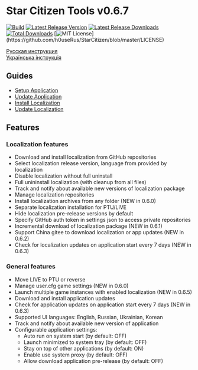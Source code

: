 # Star Citizen Tools v0.6.7
[![Build](https://github.com/h0useRus/StarCitizen/actions/workflows/build.yml/badge.svg?branch=master&event=push)](https://github.com/h0useRus/StarCitizen/actions/workflows/build.yml)
[![Latest Release Version](https://img.shields.io/github/release/h0useRus/StarCitizen?sort=date)](https://github.com/h0useRus/StarCitizen/releases/latest)
[![Latest Release Downloads](https://img.shields.io/github/downloads/h0useRus/StarCitizen/latest/total)](https://github.com/h0useRus/StarCitizen/releases/latest)
[![Total Downloads](https://img.shields.io/github/downloads/h0useRus/StarCitizen/total.svg)](https://github.com/h0useRus/StarCitizen/releases)
[![MIT License](https://img.shields.io/apm/l/atomic-design-ui.svg?)](https://github.com/h0useRus/StarCitizen/blob/master/LICENSE)

[Русская инструкция](README_ru.md)  
[Українcька інструкція](README_uk.md)  

## Guides

- [Setup Application](guide/SETUP_APPLICATION.md)
- [Update Application](guide/UPDATE_APPLICATION.md)
- [Install Localization](guide/INSTALL_LOCALIZATION.md)
- [Update Localization](guide/UPDATE_LOCALIZATION.md)

## Features

### Localization features

- Download and install localization from GitHub repositories
- Select localization release version, language from provided by localization
- Disable localization without full uninstall
- Full unininstall localization (with cleanup from all files)
- Track and notify about available new versions of localization package
- Manage localization repositories
- Install localization archives from any folder (NEW in 0.6.0)
- Separate localization installation for PTU/LIVE
- Hide localization pre-release versions by default
- Specify GitHub auth token in settings json to access private repositories
- Incremental download of localization package (NEW in 0.6.1)
- Support China gitee to download localization or app updates (NEW in 0.6.2)
- Сheck for localization updates on application start every 7 days (NEW in 0.6.3)

### General features

- Move LIVE to PTU or reverse
- Manage user.cfg game settings (NEW in 0.6.0)
- Launch multiple game instances with enabled localization (NEW in 0.6.5)
- Download and install application updates
- Check for application updates on application start every 7 days (NEW in 0.6.3)
- Supported UI languages: English, Russian, Ukrainian, Korean
- Track and notify about available new version of application
- Configurable application settings:
    - Auto run on system start (by default: OFF)
    - Launch minimized to system tray (by default: OFF)
    - Stay on top of other applications (by default: ON)
    - Enable use system proxy (by default: OFF)
    - Allow download application pre-release (by default: OFF)
